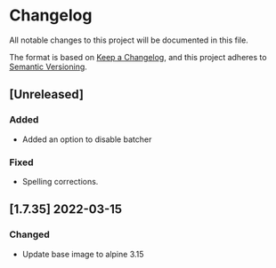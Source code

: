# Changelog
All notable changes to this project will be documented in this file.

The format is based on [Keep a Changelog](https://keepachangelog.com/en/1.0.0/),
and this project adheres to [Semantic Versioning](https://semver.org/spec/v2.0.0.html).

## [Unreleased]
### Added
- Added an option to disable batcher

### Fixed
- Spelling corrections.

## [1.7.35] 2022-03-15
### Changed
- Update base image to alpine 3.15
	
	
 
